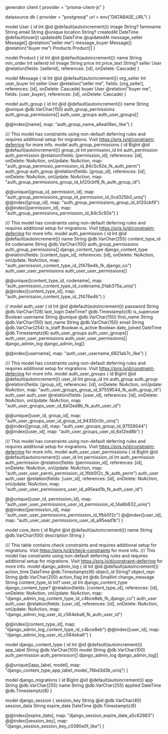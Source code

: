 <!-- this is a temp file -->

generator client {
  provider = "prisma-client-js"
}

datasource db {
  provider = "postgresql"
  url      = env("DATABASE_URL")
}

model User {
  id             Int       @id @default(autoincrement())
  image          String?
  farmname       String
  email          String    @unique
  location       String?
  createdAt      DateTime  @default(now())
  updatedAt      DateTime  @updatedAt
  message_seller Message[] @relation("seller me")
  message_buyer  Message[] @relation("buyer me")
  Products       Product[]
}

model Product {
  id         Int     @id @default(autoincrement())
  name       String
  min_order  Int
  sellerid   Int
  Image      String
  price      Int
  price_text String?
  seller     User    @relation(fields: [sellerid], references: [id], onDelete: Cascade)
}

model Message {
  id         Int  @id @default(autoincrement())
  org_seller Int
  user_buyer Int
  seller     User @relation("seller me", fields: [org_seller], references: [id], onDelete: Cascade)
  buyer      User @relation("buyer me", fields: [user_buyer], references: [id], onDelete: Cascade)
}

model auth_group {
  id                     Int                      @id @default(autoincrement())
  name                   String                   @unique @db.VarChar(150)
  auth_group_permissions auth_group_permissions[]
  auth_user_groups       auth_user_groups[]

  @@index([name], map: "auth_group_name_a6ea08ec_like")
}

/// This model has constraints using non-default deferring rules and requires additional setup for migrations. Visit https://pris.ly/d/constraint-deferring for more info.
model auth_group_permissions {
  id              BigInt          @id @default(autoincrement())
  group_id        Int
  permission_id   Int
  auth_permission auth_permission @relation(fields: [permission_id], references: [id], onDelete: NoAction, onUpdate: NoAction, map: "auth_group_permissio_permission_id_84c5c92e_fk_auth_perm")
  auth_group      auth_group      @relation(fields: [group_id], references: [id], onDelete: NoAction, onUpdate: NoAction, map: "auth_group_permissions_group_id_b120cbf9_fk_auth_group_id")

  @@unique([group_id, permission_id], map: "auth_group_permissions_group_id_permission_id_0cd325b0_uniq")
  @@index([group_id], map: "auth_group_permissions_group_id_b120cbf9")
  @@index([permission_id], map: "auth_group_permissions_permission_id_84c5c92e")
}

/// This model has constraints using non-default deferring rules and requires additional setup for migrations. Visit https://pris.ly/d/constraint-deferring for more info.
model auth_permission {
  id                         Int                          @id @default(autoincrement())
  name                       String                       @db.VarChar(255)
  content_type_id            Int
  codename                   String                       @db.VarChar(100)
  auth_group_permissions     auth_group_permissions[]
  django_content_type        django_content_type          @relation(fields: [content_type_id], references: [id], onDelete: NoAction, onUpdate: NoAction, map: "auth_permission_content_type_id_2f476e4b_fk_django_co")
  auth_user_user_permissions auth_user_user_permissions[]

  @@unique([content_type_id, codename], map: "auth_permission_content_type_id_codename_01ab375a_uniq")
  @@index([content_type_id], map: "auth_permission_content_type_id_2f476e4b")
}

// 
model auth_user {
  id                         Int                          @id @default(autoincrement())
  password                   String                       @db.VarChar(128)
  last_login                 DateTime?                    @db.Timestamptz(6)
  is_superuser               Boolean
  username                   String                       @unique @db.VarChar(150)
  first_name                 String                       @db.VarChar(150)
  last_name                  String                       @db.VarChar(150)
  email                      String                       @db.VarChar(254)
  is_staff                   Boolean
  is_active                  Boolean
  date_joined                DateTime                     @db.Timestamptz(6)
  auth_user_groups           auth_user_groups[]
  auth_user_user_permissions auth_user_user_permissions[]
  django_admin_log           django_admin_log[]

  @@index([username], map: "auth_user_username_6821ab7c_like")
}

/// This model has constraints using non-default deferring rules and requires additional setup for migrations. Visit https://pris.ly/d/constraint-deferring for more info.
model auth_user_groups {
  id         BigInt     @id @default(autoincrement())
  user_id    Int
  group_id   Int
  auth_group auth_group @relation(fields: [group_id], references: [id], onDelete: NoAction, onUpdate: NoAction, map: "auth_user_groups_group_id_97559544_fk_auth_group_id")
  auth_user  auth_user  @relation(fields: [user_id], references: [id], onDelete: NoAction, onUpdate: NoAction, map: "auth_user_groups_user_id_6a12ed8b_fk_auth_user_id")

  @@unique([user_id, group_id], map: "auth_user_groups_user_id_group_id_94350c0c_uniq")
  @@index([group_id], map: "auth_user_groups_group_id_97559544")
  @@index([user_id], map: "auth_user_groups_user_id_6a12ed8b")
}

/// This model has constraints using non-default deferring rules and requires additional setup for migrations. Visit https://pris.ly/d/constraint-deferring for more info.
model auth_user_user_permissions {
  id              BigInt          @id @default(autoincrement())
  user_id         Int
  permission_id   Int
  auth_permission auth_permission @relation(fields: [permission_id], references: [id], onDelete: NoAction, onUpdate: NoAction, map: "auth_user_user_permi_permission_id_1fbb5f2c_fk_auth_perm")
  auth_user       auth_user       @relation(fields: [user_id], references: [id], onDelete: NoAction, onUpdate: NoAction, map: "auth_user_user_permissions_user_id_a95ead1b_fk_auth_user_id")

  @@unique([user_id, permission_id], map: "auth_user_user_permissions_user_id_permission_id_14a6b632_uniq")
  @@index([permission_id], map: "auth_user_user_permissions_permission_id_1fbb5f2c")
  @@index([user_id], map: "auth_user_user_permissions_user_id_a95ead1b")
}

model core_item {
  id          BigInt @id @default(autoincrement())
  name        String @db.VarChar(100)
  description String
}

/// This table contains check constraints and requires additional setup for migrations. Visit https://pris.ly/d/check-constraints for more info.
/// This model has constraints using non-default deferring rules and requires additional setup for migrations. Visit https://pris.ly/d/constraint-deferring for more info.
model django_admin_log {
  id                  Int                  @id @default(autoincrement())
  action_time         DateTime             @db.Timestamptz(6)
  object_id           String?
  object_repr         String               @db.VarChar(200)
  action_flag         Int                  @db.SmallInt
  change_message      String
  content_type_id     Int?
  user_id             Int
  django_content_type django_content_type? @relation(fields: [content_type_id], references: [id], onDelete: NoAction, onUpdate: NoAction, map: "django_admin_log_content_type_id_c4bce8eb_fk_django_co")
  auth_user           auth_user            @relation(fields: [user_id], references: [id], onDelete: NoAction, onUpdate: NoAction, map: "django_admin_log_user_id_c564eba6_fk_auth_user_id")

  @@index([content_type_id], map: "django_admin_log_content_type_id_c4bce8eb")
  @@index([user_id], map: "django_admin_log_user_id_c564eba6")
}

model django_content_type {
  id               Int                @id @default(autoincrement())
  app_label        String             @db.VarChar(100)
  model            String             @db.VarChar(100)
  auth_permission  auth_permission[]
  django_admin_log django_admin_log[]

  @@unique([app_label, model], map: "django_content_type_app_label_model_76bd3d3b_uniq")
}

model django_migrations {
  id      BigInt   @id @default(autoincrement())
  app     String   @db.VarChar(255)
  name    String   @db.VarChar(255)
  applied DateTime @db.Timestamptz(6)
}

model django_session {
  session_key  String   @id @db.VarChar(40)
  session_data String
  expire_date  DateTime @db.Timestamptz(6)

  @@index([expire_date], map: "django_session_expire_date_a5c62663")
  @@index([session_key], map: "django_session_session_key_c0390e0f_like")
}
